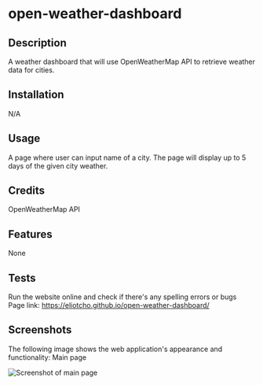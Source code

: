 # open-weather-dashboard

## Description

A weather dashboard that will use OpenWeatherMap API to retrieve weather data for cities.

## Installation

N/A

## Usage

A page where user can input name of a city.
The page will display up to 5 days of the given city weather.

## Credits

OpenWeatherMap API

## Features

None

## Tests

Run the website online and check if there's any spelling errors or bugs\
Page link: https://eliotcho.github.io/open-weather-dashboard/

## Screenshots

The following image shows the web application's appearance and functionality:
Main page

![Screenshot of main page]()